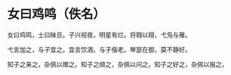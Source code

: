 # 女曰鸡鸣（佚名）

女曰鸡鸣，士曰昧旦。子兴视夜，明星有烂。将翱以翔，弋凫与雁。

弋言加之，与子宜之。宜言饮酒，与子偕老。琴瑟在御，莫不静好。

知子之来之，杂佩以赠之。知子之顺之，杂佩以问之。知子之好之，杂佩以报之。

